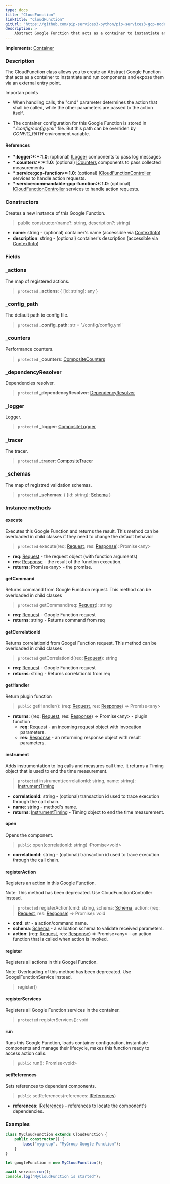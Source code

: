 ```yaml
---
type: docs
title: "CloudFunction"
linkTitle: "CloudFunction"
gitUrl: "https://github.com/pip-services3-python/pip-services3-gcp-nodex"
description: >
    Abstract Google Function that acts as a container to instantiate and run components and expose them via an external entry point. 
---
```


**Implements:** [Container](../../../container/containers/container)

### Description
The CloudFunction class allows you to create an Abstract Google Function that acts as a container to instantiate and run components and expose them via an external entry point. 

Importan points

- When handling calls, the "cmd" parameter determines the action that shall be called, while the other parameters are passed to the action itself.  

- The container configuration for this Google Function is stored in *"./config/config.yml"* file. But this path can be overriden by *CONFIG_PATH* environment variable.

#### References

- **\*:logger:\*:\*:1.0**: (optional) [ILogger](../../../components/log/ilogger) components to pass log messages
- **\*:counters:\*:\*:1.0**: (optional) [ICounters](../../../components/count/icounters) components to pass collected measurements
- **\*:service:gcp-function:\*:1.0**: (optional) [ICloudFunctionController](../../services/icloud_function_controller) services to handle action requests.
- **\*:service:commandable-gcp-function:\*:1.0**: (optional) [ICloudFunctionController](../../services/icloud_function_controller) services to handle action requests.

### Constructors
Creates a new instance of this Google Function.

> public constructor(name?: string, description?: string)

- **name**: string - (optional) container's name (accessible via [ContextInfo](../../../components/info/context_info))
- **description**: string - (optional) container's description (accessible via [ContextInfo](../../../components/info/context_info))


### Fields

<span class="hide-title-link">

### _actions
The map of registered actions.
> `protected` **_actions**: { [id: string]: any }

### _config_path
The default path to config file.
> `protected` **_config_path**: str = './config/config.yml'

### _counters
Performance counters.
> `protected` **_counters**: [CompositeCounters](../../../components/count/composite_counters)

### _dependencyResolver
Dependencies resolver.
> `protected` **_dependencyResolver**: [DependencyResolver](../../../commons/refer/dependency_resolver)

### _logger
Logger.
> `protected` **_logger**: [CompositeLogger](../../../components/log/composite_logger)

### _tracer
The tracer.
> `protected` **_tracer**: [CompositeTracer](../../../components/trace/composite_tracer)

### _schemas
The map of registred validation schemas.
> `protected` **_schemas**: { [id: string]: [Schema](../../../commons/validate/schema) }

</span>


### Instance methods

#### execute
Executes this Google Function and returns the result.
This method can be overloaded in child classes
if they need to change the default behavior

> `protected` execute(req: [Request](https://expressjs.com/ru/api.html#req), res: [Response](https://expressjs.com/ru/api.html#res)): Promise\<any\>

- **req**: [Request](https://expressjs.com/ru/api.html#req) - the request object (with function arguments)
- **res**: [Response](https://expressjs.com/ru/api.html#res) - the result of the function execution.
- **returns**: Promise\<any\> - the promise.

#### getCommand
Returns command from Google Function request.
This method can be overloaded in child classes

> `protected` getCommand(req: [Request](https://expressjs.com/ru/api.html#req)): string

- **req**: [Request](https://expressjs.com/ru/api.html#req) - Google Function request
- **returns**: string - Returns command from req

#### getCorrelationId
Returns correlationId from Googel Function request.
This method can be overloaded in child classes

> `protected` getCorrelationId(req: [Request](https://expressjs.com/ru/api.html#req)): string

- **req**: [Request](https://expressjs.com/ru/api.html#req) - Google Function request
- **returns**: string - Returns correlationId from req

#### getHandler
Return plugin function

> `public` getHandler(): (req: [Request](https://expressjs.com/ru/api.html#req), res: [Response](https://expressjs.com/ru/api.html#res)) => Promise\<any\>

- **returns**: (req: [Request](https://expressjs.com/ru/api.html#req), res: [Response](https://expressjs.com/ru/api.html#res)) => Promise\<any\> - plugin function
    - **req**: [Request](https://expressjs.com/ru/api.html#req) - an incoming request object with invocation parameters.
    - **res**: [Response](https://expressjs.com/ru/api.html#res) - an returnning response object with result parameters.

#### instrument
Adds instrumentation to log calls and measures call time.
It returns a Timing object that is used to end the time measurement.

> `protected` instrument(correlationId: string, name: string): [InstrumentTiming](../../../rpc/services/instrument_timing)

- **correlationId**: string - (optional) transaction id used to trace execution through the call chain.
- **name**: string - method's name.
- **returns**: [InstrumentTiming](../../../rpc/services/instrument_timing) - Timing object to end the time measurement.

#### open
Opens the component.

> `public` open(correlationId: string) :Promise\<void\>

- **correlationId**: string - (optional) transaction id used to trace execution through the call chain.

#### registerAction
Registers an action in this Google Function.

Note: This method has been deprecated. Use CloudFunctionController instead.

> `protected` registerAction(cmd: string, schema: [Schema](../../../commons/validate/schema), action: (req: [Request](https://expressjs.com/ru/api.html#req), res: [Response](https://expressjs.com/ru/api.html#res)) => Promise<any>): void 

- **cmd**: str - a action/command name.
- **schema**: [Schema](../../../commons/validate/schema) - a validation schema to validate received parameters.
- **action**: (req: [Request](https://expressjs.com/ru/api.html#req), res: [Response](https://expressjs.com/ru/api.html#res)) => Promise\<any\> - an action function that is called when action is invoked.

#### register
Registers all actions in this Googel Function.

Note: Overloading of this method has been deprecated. Use GoogelFunctionService instead.

> register()

#### registerServices
Registers all Google Function services in the container.

> `protected` registerServices(): void

#### run
Runs this Google Function, loads container configuration,
instantiate components and manage their lifecycle,
makes this function ready to access action calls.

> `public` run(): Promise\<void\>


#### setReferences
Sets references to dependent components.

> `public` setReferences(references: [IReferences](../../../commons/refer/ireferences))

- **references**: [IReferences](../../../commons/refer/ireferences) - references to locate the component's dependencies.


### Examples

```typescript
class MyCloudFunction extends CloudFunction {
    public constructor() {
        base("mygroup", "MyGroup Google Function");
    }
}

let googleFunction = new MyCloudFunction();
   
await service.run();
console.log("MyCloudFunction is started");
```

